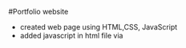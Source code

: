 #Portfolio website

- created web page using HTML,CSS, JavaScript
- added javascript in html file via <script> tag wherever needed.
- applied responsiveness using CSS and JavaScript
- designed styles using css to web page.

